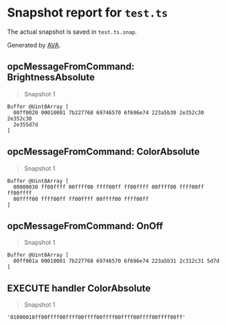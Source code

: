 # Snapshot report for `test.ts`

The actual snapshot is saved in `test.ts.snap`.

Generated by [AVA](https://ava.li).

## opcMessageFromCommand: BrightnessAbsolute

> Snapshot 1

    Buffer @Uint8Array [
      00ff0020 00010001 7b227768 69746570 6f696e74 223a5b30 2e352c30 2e352c30
      2e355d7d
    ]

## opcMessageFromCommand: ColorAbsolute

> Snapshot 1

    Buffer @Uint8Array [
      00000030 ff00ffff 00ffff00 ffff00ff ff00ffff 00ffff00 ffff00ff ff00ffff
      00ffff00 ffff00ff ff00ffff 00ffff00 ffff00ff
    ]

## opcMessageFromCommand: OnOff

> Snapshot 1

    Buffer @Uint8Array [
      00ff001a 00010001 7b227768 69746570 6f696e74 223a5b31 2c312c31 5d7d
    ]

## EXECUTE handler ColorAbsolute

> Snapshot 1

    '01000018ff00ffff00ffff00ffff00ffff00ffff00ffff00ffff00ff'
